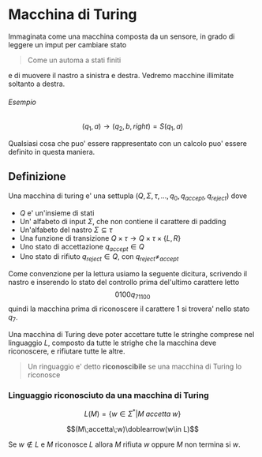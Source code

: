 # Macchina di Turing
Immaginata come una macchina composta da un sensore, in grado di leggere un imput per cambiare stato
> Come un automa a stati finiti

e di muovere il nastro a sinistra e destra. Vedremo macchine illimitate soltanto a destra.
###### Esempio
$$(q_1,a)\to(q_2,b,right)=S(q_1,a)$$

Qualsiasi cosa che puo' essere rappresentato con un calcolo puo' essere definito in questa maniera.

## Definizione
Una macchina di turing e' una settupla $(Q,\Sigma,\tau,\dots,q_0,q_{accept},q_{reject})$
dove
- $Q$ e' un'insieme di stati
- Un' alfabeto di input $\Sigma$, che non contiene il carattere di padding
- Un'alfabeto del nastro $\Sigma\subseteq\tau$
- Una funzione di transizione $Q\times\tau\to Q\times\tau\times\{L,R\}$
- Uno stato di accettazione $q_{accept}\in Q$
- Uno stato di rifiuto $q_{reject}\in Q$, con $q_{reject}\neq_{accept}$

Come convenzione per la lettura usiamo la seguente dicitura, scrivendo il nastro e inserendo lo stato del controllo prima del'ultimo carattere letto
$$0100q_71100$$
quindi la macchina prima di riconoscere il carattere 1 si trovera' nello stato $q_7$.

Una macchina di Turing deve poter accettare tutte le stringhe comprese nel linguaggio $L$, composto da tutte le strighe che la macchina deve riconoscere, e rifiutare tutte le altre.

> Un ringuaggio e' detto **riconoscibile** se una macchina di Turing lo riconosce

### Linguaggio riconosciuto da una macchina di Turing
$$L(M)=\{w\in \Sigma^*|M\; accetta\; w\}$$

$$(M\;accetta\;w)\doblearrow(w\in L)$$

Se $w\notin L$ e $M$ riconosce $L$ allora $M$ rifiuta $w$ oppure $M$ non termina si $w$.